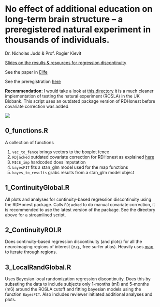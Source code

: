 # No effect of additional education on long-term brain structure – a preregistered natural experiment in thousands of individuals.
Dr. Nicholas Judd & Prof. Rogier Kievit

[Slides on the results & resources for regression discontinuity](https://www.njudd.com/causalinference/)

See the paper in [Elife](https://elifesciences.org/reviewed-preprints/101526)

See the preregistration [here](https://osf.io/rv38z)


**Recommendation:** I would take a look at [this directory](https://github.com/njudd/EduTelomere) it is a much cleaner implementation of testing the natural experiment (ROSLA) in the UK Biobank. This script uses an outdated package version of RDHonest before covariate correction was added.

![](https://www.njudd.com/assets/proj_imgs/rd/Fig1_4_take2.png)



## 0_functions.R

A collection of functions

1. `vec_to_fence` brings vectors to the boxplot fence
2. `RDjacked` outdated covariate correction for RDHonest as explained [here](https://github.com/kolesarm/RDHonest/issues/7)
3. `MICE_imp` hardcoded does imputation
4. `bayesFIT` fits a stan_glm model used for the map functions
5. `bayes_to_results` grabs results from a stan_glm model object

## 1_ContinuityGlobal.R

All plots and analyses for continuity-based regression discontinuity using the RDHonest package. Calls `RDjacked` to do manual covariate correction, it is recommended to use the latest version of the package. See the directory above for a streamlined script.

## 2_ContinuityROI.R

Does continuity-based regression discontinuity (and plots) for all the neuroimaging regions of interest (e.g., free surfer atlas). Heavily uses [map](https://purrr.tidyverse.org/reference/map.html) to iterate through regions.

## 3_LocalRandGlobal.R

Uses Bayesian local randomization regression discontinuity. Does this by subseting the data to include subjects only 1-months (m1) and 5-months (m6) around the ROSLA cutoff and fitting bayesian models using the function `BayesFIT`. Also includes reviewer initiated additional analyses and plots.














 
